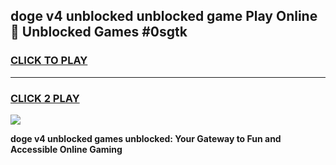 
## doge v4 unblocked unblocked game Play Online 👋 Unblocked Games #0sgtk
<h3>
<a href="https://premium.freeplayer.one?title=doge_v4_unblocked&ref=21F">CLICK TO PLAY</a></h3>
<hr>

<h3>
<a href="https://premium.freeplayer.one?title=doge_v4_unblocked&ref=21F">CLICK 2 PLAY</a>
  
</h3>

<a href="https://premium.freeplayer.one?title=doge_v4_unblocked&ref=21F/"><img src="https://clearcache.store/games.png"></a>


**doge v4 unblocked games unblocked: Your Gateway to Fun and Accessible Online Gaming**
